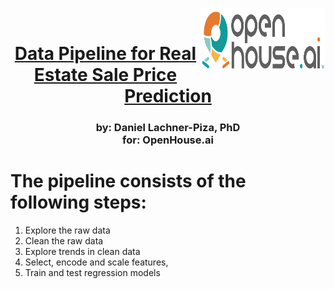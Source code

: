 <img style="float: right;" src="img/openhouse_logo.png" width="200" height="100"/><br>
# <center> <ins> Data Pipeline for Real Estate Sale Price Prediction <ins> </center>
### <center>by: Daniel Lachner-Piza, PhD <br> for: OpenHouse.ai </center>

# The pipeline consists of the following steps:
1. Explore the raw data
2. Clean the raw data
3. Explore trends in clean data
4. Select, encode and scale features,
5. Train and test regression models
